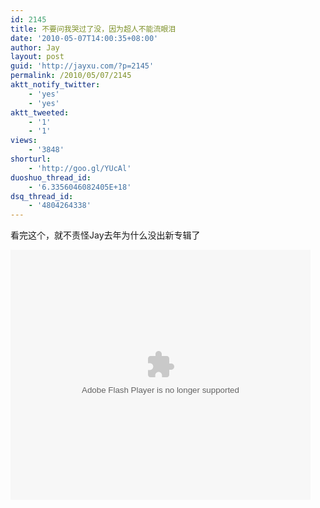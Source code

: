 ```yaml
---
id: 2145
title: 不要问我哭过了没，因为超人不能流眼泪
date: '2010-05-07T14:00:35+08:00'
author: Jay
layout: post
guid: 'http://jayxu.com/?p=2145'
permalink: /2010/05/07/2145
aktt_notify_twitter:
    - 'yes'
    - 'yes'
aktt_tweeted:
    - '1'
    - '1'
views:
    - '3848'
shorturl:
    - 'http://goo.gl/YUcAl'
duoshuo_thread_id:
    - '6.3356046082405E+18'
dsq_thread_id:
    - '4804264338'
---
```


看完这个，就不责怪Jay去年为什么没出新专辑了

<object classid="clsid:d27cdb6e-ae6d-11cf-96b8-444553540000" width="480" height="400" codebase="http://download.macromedia.com/pub/shockwave/cabs/flash/swflash.cab#version=6,0,40,0"><param name="align" value="middle" /><param name="src" value="http://player.youku.com/player.php/sid/XMTY5NDI3Nzc2/v.swf" /><param name="quality" value="high" /><embed type="application/x-shockwave-flash" width="480" height="400" src="http://player.youku.com/player.php/sid/XMTY5NDI3Nzc2/v.swf" quality="high" align="middle"></embed></object>